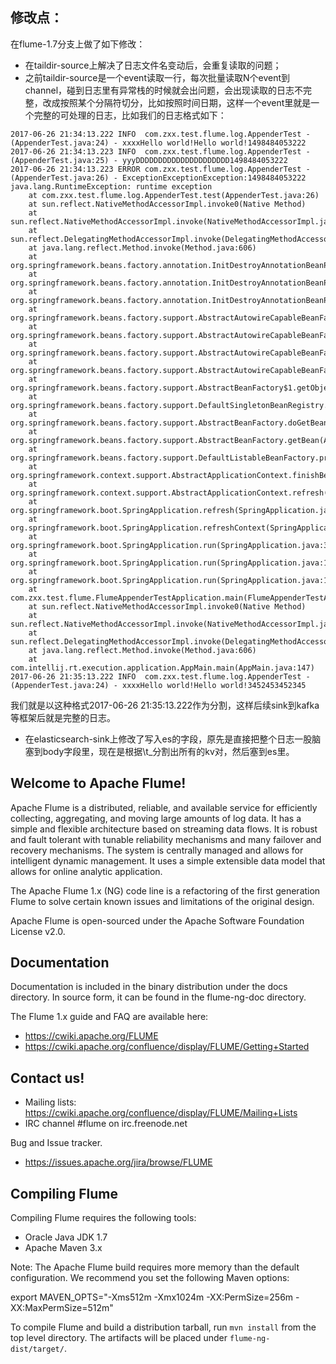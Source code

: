 <!--
Licensed to the Apache Software Foundation (ASF) under one
or more contributor license agreements.  See the NOTICE file
distributed with this work for additional information
regarding copyright ownership.  The ASF licenses this file
to you under the Apache License, Version 2.0 (the
"License"); you may not use this file except in compliance
with the License.  You may obtain a copy of the License at

  http://www.apache.org/licenses/LICENSE-2.0

Unless required by applicable law or agreed to in writing,
software distributed under the License is distributed on an
"AS IS" BASIS, WITHOUT WARRANTIES OR CONDITIONS OF ANY
KIND, either express or implied.  See the License for the
specific language governing permissions and limitations
under the License.
-->
## 修改点：
在flume-1.7分支上做了如下修改：
* 在taildir-source上解决了日志文件名变动后，会重复读取的问题；
* 之前taildir-source是一个event读取一行，每次批量读取N个event到channel，碰到日志里有异常栈的时候就会出问题，会出现读取的日志不完整，改成按照某个分隔符切分，比如按照时间日期，这样一个event里就是一个完整的可处理的日志，比如我们的日志格式如下：
```text
2017-06-26 21:34:13.222 INFO  com.zxx.test.flume.log.AppenderTest - (AppenderTest.java:24) - xxxxHello world!Hello world!1498484053222
2017-06-26 21:34:13.223 INFO  com.zxx.test.flume.log.AppenderTest - (AppenderTest.java:25) - yyyDDDDDDDDDDDDDDDDDDDDD1498484053222
2017-06-26 21:34:13.223 ERROR com.zxx.test.flume.log.AppenderTest - (AppenderTest.java:26) - ExceptionExceptionException:1498484053222
java.lang.RuntimeException: runtime exception
	at com.zxx.test.flume.log.AppenderTest.test(AppenderTest.java:26)
	at sun.reflect.NativeMethodAccessorImpl.invoke0(Native Method)
	at sun.reflect.NativeMethodAccessorImpl.invoke(NativeMethodAccessorImpl.java:57)
	at sun.reflect.DelegatingMethodAccessorImpl.invoke(DelegatingMethodAccessorImpl.java:43)
	at java.lang.reflect.Method.invoke(Method.java:606)
	at org.springframework.beans.factory.annotation.InitDestroyAnnotationBeanPostProcessor$LifecycleElement.invoke(InitDestroyAnnotationBeanPostProcessor.java:366)
	at org.springframework.beans.factory.annotation.InitDestroyAnnotationBeanPostProcessor$LifecycleMetadata.invokeInitMethods(InitDestroyAnnotationBeanPostProcessor.java:311)
	at org.springframework.beans.factory.annotation.InitDestroyAnnotationBeanPostProcessor.postProcessBeforeInitialization(InitDestroyAnnotationBeanPostProcessor.java:134)
	at org.springframework.beans.factory.support.AbstractAutowireCapableBeanFactory.applyBeanPostProcessorsBeforeInitialization(AbstractAutowireCapableBeanFactory.java:409)
	at org.springframework.beans.factory.support.AbstractAutowireCapableBeanFactory.initializeBean(AbstractAutowireCapableBeanFactory.java:1620)
	at org.springframework.beans.factory.support.AbstractAutowireCapableBeanFactory.doCreateBean(AbstractAutowireCapableBeanFactory.java:555)
	at org.springframework.beans.factory.support.AbstractAutowireCapableBeanFactory.createBean(AbstractAutowireCapableBeanFactory.java:483)
	at org.springframework.beans.factory.support.AbstractBeanFactory$1.getObject(AbstractBeanFactory.java:306)
	at org.springframework.beans.factory.support.DefaultSingletonBeanRegistry.getSingleton(DefaultSingletonBeanRegistry.java:230)
	at org.springframework.beans.factory.support.AbstractBeanFactory.doGetBean(AbstractBeanFactory.java:302)
	at org.springframework.beans.factory.support.AbstractBeanFactory.getBean(AbstractBeanFactory.java:197)
	at org.springframework.beans.factory.support.DefaultListableBeanFactory.preInstantiateSingletons(DefaultListableBeanFactory.java:761)
	at org.springframework.context.support.AbstractApplicationContext.finishBeanFactoryInitialization(AbstractApplicationContext.java:867)
	at org.springframework.context.support.AbstractApplicationContext.refresh(AbstractApplicationContext.java:543)
	at org.springframework.boot.SpringApplication.refresh(SpringApplication.java:693)
	at org.springframework.boot.SpringApplication.refreshContext(SpringApplication.java:360)
	at org.springframework.boot.SpringApplication.run(SpringApplication.java:303)
	at org.springframework.boot.SpringApplication.run(SpringApplication.java:1118)
	at org.springframework.boot.SpringApplication.run(SpringApplication.java:1107)
	at com.zxx.test.flume.FlumeAppenderTestApplication.main(FlumeAppenderTestApplication.java:10)
	at sun.reflect.NativeMethodAccessorImpl.invoke0(Native Method)
	at sun.reflect.NativeMethodAccessorImpl.invoke(NativeMethodAccessorImpl.java:57)
	at sun.reflect.DelegatingMethodAccessorImpl.invoke(DelegatingMethodAccessorImpl.java:43)
	at java.lang.reflect.Method.invoke(Method.java:606)
	at com.intellij.rt.execution.application.AppMain.main(AppMain.java:147)
2017-06-26 21:35:13.222 INFO  com.zxx.test.flume.log.AppenderTest - (AppenderTest.java:24) - xxxxHello world!Hello world!3452453452345
```
我们就是以这种格式2017-06-26 21:35:13.222作为分割，这样后续sink到kafka等框架后就是完整的日志。
* 在elasticsearch-sink上修改了写入es的字段，原先是直接把整个日志一股脑塞到body字段里，现在是根据\t_分割出所有的kv对，然后塞到es里。

## Welcome to Apache Flume!

Apache Flume is a distributed, reliable, and available service for efficiently
collecting, aggregating, and moving large amounts of log data. It has a simple
and flexible architecture based on streaming data flows. It is robust and fault
tolerant with tunable reliability mechanisms and many failover and recovery
mechanisms. The system is centrally managed and allows for intelligent dynamic
management. It uses a simple extensible data model that allows for online
analytic application.

The Apache Flume 1.x (NG) code line is a refactoring of the first generation
Flume to solve certain known issues and limitations of the original design.

Apache Flume is open-sourced under the Apache Software Foundation License v2.0.

## Documentation

Documentation is included in the binary distribution under the docs directory.
In source form, it can be found in the flume-ng-doc directory.

The Flume 1.x guide and FAQ are available here:

* https://cwiki.apache.org/FLUME
* https://cwiki.apache.org/confluence/display/FLUME/Getting+Started

## Contact us!

* Mailing lists: https://cwiki.apache.org/confluence/display/FLUME/Mailing+Lists
* IRC channel #flume on irc.freenode.net

Bug and Issue tracker.

* https://issues.apache.org/jira/browse/FLUME

## Compiling Flume

Compiling Flume requires the following tools:

* Oracle Java JDK 1.7
* Apache Maven 3.x

Note: The Apache Flume build requires more memory than the default configuration.
We recommend you set the following Maven options:

export MAVEN_OPTS="-Xms512m -Xmx1024m -XX:PermSize=256m -XX:MaxPermSize=512m"

To compile Flume and build a distribution tarball, run `mvn install` from the
top level directory. The artifacts will be placed under `flume-ng-dist/target/`.
